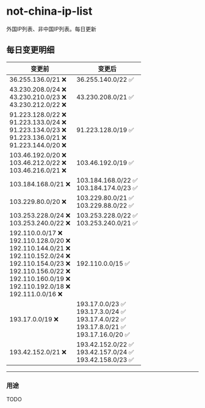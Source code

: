 # not-china-ip-list
外国IP列表、非中国IP列表。每日更新

每日变更明细
--------------------
|  变更前   | 变更后 |
|  ----  | ----  |
|  36.255.136.0/21 :x:  | 36.255.140.0/22 :white_check_mark: | 
|  43.230.208.0/24 :x: <br> 43.230.210.0/23 :x: <br> 43.230.212.0/22 :x: <br> | 43.230.208.0/21 :white_check_mark: | 
|  91.223.128.0/22 :x: <br> 91.223.133.0/24 :x: <br> 91.223.134.0/23 :x: <br> 91.223.136.0/21 :x: <br> 91.223.144.0/20 :x: <br> | 91.223.128.0/19 :white_check_mark: | 
|  103.46.192.0/20 :x: <br> 103.46.212.0/22 :x: <br> 103.46.216.0/21 :x: <br> | 103.46.192.0/19 :white_check_mark: | 
|  103.184.168.0/21 :x:  | 103.184.168.0/22 :white_check_mark: <br> 103.184.174.0/23 :white_check_mark: <br>  | 
|  103.229.80.0/20 :x:  | 103.229.80.0/21 :white_check_mark: <br> 103.229.88.0/22 :white_check_mark: <br>  | 
|  103.253.228.0/24 :x: <br> 103.253.240.0/22 :x: <br> | 103.253.228.0/22 :white_check_mark: <br> 103.253.240.0/21 :white_check_mark: <br>  | 
|  192.110.0.0/17 :x: <br> 192.110.128.0/20 :x: <br> 192.110.144.0/21 :x: <br> 192.110.152.0/24 :x: <br> 192.110.154.0/23 :x: <br> 192.110.156.0/22 :x: <br> 192.110.160.0/19 :x: <br> 192.110.192.0/18 :x: <br> 192.111.0.0/16 :x: <br> | 192.110.0.0/15 :white_check_mark: | 
|  193.17.0.0/19 :x:  | 193.17.0.0/23 :white_check_mark: <br> 193.17.3.0/24 :white_check_mark: <br> 193.17.4.0/22 :white_check_mark: <br> 193.17.8.0/21 :white_check_mark: <br> 193.17.16.0/20 :white_check_mark: <br>  | 
|  193.42.152.0/21 :x:  | 193.42.152.0/22 :white_check_mark: <br> 193.42.157.0/24 :white_check_mark: <br> 193.42.158.0/23 :white_check_mark: <br>  | 

--------------------
### 用途
TODO
